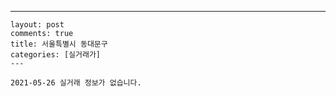 ---
    layout: post
    comments: true
    title: 서울특별시 동대문구
    categories: [실거래가]
    ---

    2021-05-26 실거래 정보가 없습니다.

    